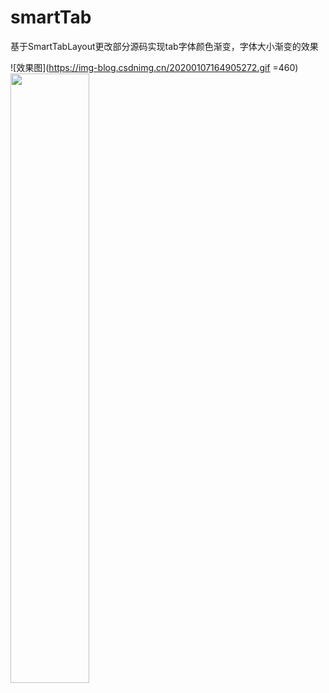 # smartTab
基于SmartTabLayout更改部分源码实现tab字体颜色渐变，字体大小渐变的效果

![效果图](https://img-blog.csdnimg.cn/20200107164905272.gif =460)
<img src="https://img-blog.csdnimg.cn/20200107164905272.gif" width = 50% height = 50% />
